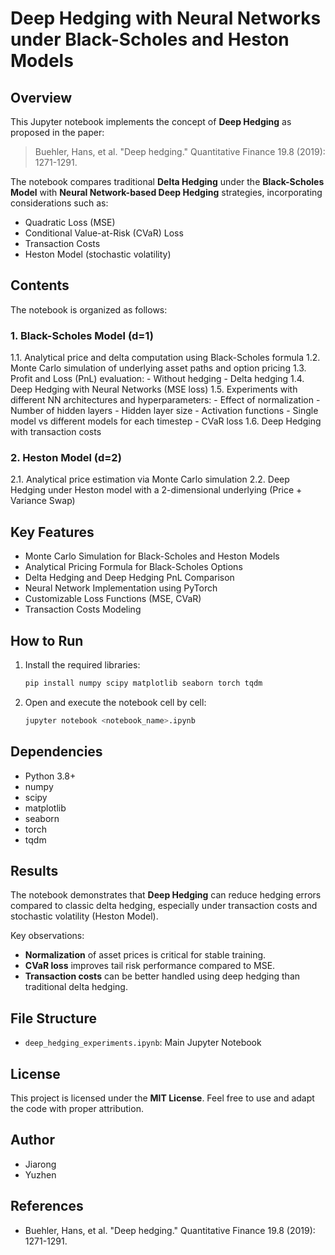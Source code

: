 # Deep Hedging with Neural Networks under Black-Scholes and Heston Models

## Overview
This Jupyter notebook implements the concept of **Deep Hedging** as proposed in the paper:

> Buehler, Hans, et al. "Deep hedging." Quantitative Finance 19.8 (2019): 1271-1291.

The notebook compares traditional **Delta Hedging** under the **Black-Scholes Model** with **Neural Network-based Deep Hedging** strategies, incorporating considerations such as:
- Quadratic Loss (MSE)
- Conditional Value-at-Risk (CVaR) Loss
- Transaction Costs
- Heston Model (stochastic volatility)

## Contents
The notebook is organized as follows:

### 1. Black-Scholes Model (d=1)
1.1. Analytical price and delta computation using Black-Scholes formula
1.2. Monte Carlo simulation of underlying asset paths and option pricing
1.3. Profit and Loss (PnL) evaluation:
    - Without hedging
    - Delta hedging
1.4. Deep Hedging with Neural Networks (MSE loss)
1.5. Experiments with different NN architectures and hyperparameters:
    - Effect of normalization
    - Number of hidden layers
    - Hidden layer size
    - Activation functions
    - Single model vs different models for each timestep
    - CVaR loss
1.6. Deep Hedging with transaction costs

### 2. Heston Model (d=2)
2.1. Analytical price estimation via Monte Carlo simulation
2.2. Deep Hedging under Heston model with a 2-dimensional underlying (Price + Variance Swap)

## Key Features
- Monte Carlo Simulation for Black-Scholes and Heston Models
- Analytical Pricing Formula for Black-Scholes Options
- Delta Hedging and Deep Hedging PnL Comparison
- Neural Network Implementation using PyTorch
- Customizable Loss Functions (MSE, CVaR)
- Transaction Costs Modeling

## How to Run
1. Install the required libraries:
    ```bash
    pip install numpy scipy matplotlib seaborn torch tqdm
    ```
2. Open and execute the notebook cell by cell:
    ```bash
    jupyter notebook <notebook_name>.ipynb
    ```

## Dependencies
- Python 3.8+
- numpy
- scipy
- matplotlib
- seaborn
- torch
- tqdm

## Results
The notebook demonstrates that **Deep Hedging** can reduce hedging errors compared to classic delta hedging, especially under transaction costs and stochastic volatility (Heston Model).

Key observations:
- **Normalization** of asset prices is critical for stable training.
- **CVaR loss** improves tail risk performance compared to MSE.
- **Transaction costs** can be better handled using deep hedging than traditional delta hedging.

## File Structure
- `deep_hedging_experiments.ipynb`: Main Jupyter Notebook

## License
This project is licensed under the **MIT License**. Feel free to use and adapt the code with proper attribution.

## Author
- Jiarong
- Yuzhen

## References
- Buehler, Hans, et al. "Deep hedging." Quantitative Finance 19.8 (2019): 1271-1291.

